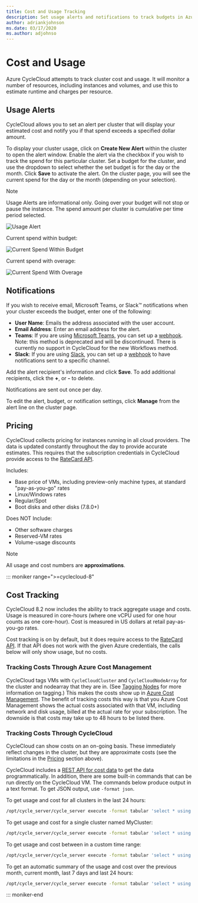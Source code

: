 ```yaml
---
title: Cost and Usage Tracking
description: Set usage alerts and notifications to track budgets in Azure CycleCloud, which monitors resources like instances and volumes to estimate charges per resource.
author: adriankjohnson
ms.date: 03/17/2020
ms.author: adjohnso
---
```

# Cost and Usage

Azure CycleCloud attempts to track cluster cost and usage. It will monitor a number of resources, including instances and volumes, and use this to estimate runtime and charges per resource.

## Usage Alerts

CycleCloud allows you to set an alert per cluster that will display your estimated cost and notify you if that spend exceeds a specified dollar amount.

To display your cluster usage, click on **Create New Alert** within the cluster to open the alert window. Enable the alert via the checkbox if you wish to track the spend for this particular cluster. Set a budget for the cluster, and use the dropdown to select whether the set budget is for the day or the month. Click **Save** to activate the alert. On the cluster page, you will see the current spend for the day or the month (depending on your selection).

> [!NOTE]
> Usage Alerts are informational only. Going over your budget will not stop or pause the instance. The spend amount per cluster is cumulative per time period selected.

![Usage Alert](~/images/usage_alert.png)

Current spend within budget:

![Current Spend Within Budget](~/images/within_budget.png)

Current spend with overage:

![Current Spend With Overage](~/images/over_budget.png)

## Notifications

If you wish to receive email, Microsoft Teams, or Slack™ notifications when your cluster exceeds the budget, enter one of the following:

* **User Name**: Emails the address associated with the user account.
* **Email Address**: Enter an email address for the alert.
* **Teams**: If you are using [Microsoft Teams](https://www.microsoft.com/microsoft-teams/group-chat-software), you can set up a [webhook](/microsoftteams/platform/webhooks-and-connectors/how-to/add-incoming-webhook). Note: this method is deprecated and will be discontinued. There is currently no support in CycleCloud for the new Workflows method.
* **Slack**: If you are using [Slack](https://slack.com/), you can set up a [webhook](https://api.slack.com/incoming-webhooks) to have notifications sent to a specific channel.

Add the alert recipient's information and click **Save**. To add additional recipients, click the **+**, or **-** to delete.

Notifications are sent out once per day.

To edit the alert, budget, or notification settings, click **Manage** from the alert line on the cluster page.

## Pricing

CycleCloud collects pricing for instances running in all cloud providers. The data is updated constantly throughout the day to provide accurate estimates. This requires that the subscription credentials in CycleCloud provide access to the [RateCard API](/partner-center/develop/azure-rate-card-resources).

Includes:

* Base price of VMs, including preview-only machine types, at standard "pay-as-you-go" rates
* Linux/Windows rates
* Regular/Spot
* Boot disks and other disks (7.8.0+)

Does NOT Include:

* Other software charges
* Reserved-VM rates
* Volume-usage discounts

> [!NOTE]
> All usage and cost numbers are **approximations**.

::: moniker range=">=cyclecloud-8"
## Cost Tracking

CycleCloud 8.2 now includes the ability to track aggregate usage and costs. Usage is measured in core-hours (where one vCPU used for one hour counts as one core-hour). Cost is measured in US dollars at retail pay-as-you-go rates.

Cost tracking is on by default, but it does require access to the [RateCard API](/partner-center/develop/azure-rate-card-resources). If that API does not work with the given Azure credentials, the calls below will only show usage, but no costs.

###  Tracking Costs Through Azure Cost Management

CycleCloud tags VMs with `CycleCloudCluster` and `CycleCloudNodeArray` for the cluster and nodearray that they are in. (See [Tagging Nodes](~/how-to/tag-nodes.md) for more information on tagging.) This makes the costs show up in [Azure Cost Management](https://azure.microsoft.com/services/cost-management/). The benefit of tracking costs this way is that you Azure Cost Management shows the actual costs associated with that VM, including network and disk usage, billed at the actual rate for your subscription. The downside is that costs may take up to 48 hours to be listed there.

### Tracking Costs Through CycleCloud

CycleCloud can show costs on an on-going basis. These immediately reflect changes in the cluster, but they are approximate costs (see the limitations in the [Pricing](#pricing) section above). 

CycleCloud includes a [REST API for cost data](../api.md#clusters_getclusterusage) to get the data programmatically. In addition, there are some built-in commands that can be run directly on the CycleCloud VM. The commands below produce output in a text format. To get JSON output, use `-format json`.

To get usage and cost for all clusters in the last 24 hours:

```bash
/opt/cycle_server/cycle_server execute -format tabular 'select * using cluster_cost where @last(`1d`)'
```

To get usage and cost for a single cluster named MyCluster:
```bash
/opt/cycle_server/cycle_server execute -format tabular 'select * using cluster_cost where @last(`1d`) && ClusterName == "MyCluster"'
```

To get usage and cost between in a custom time range:

```bash
/opt/cycle_server/cycle_server execute -format tabular 'select * using cluster_cost where @timerange(`2020-08-01T12:15:00Z`, `2020-08-02T01:30:00Z`)'
```

To get an automatic summary of the usage and cost over the previous month, current month, last 7 days and last 24 hours:

```bash
/opt/cycle_server/cycle_server execute -format tabular 'select * using cluster_cost_summary'
```

::: moniker-end

